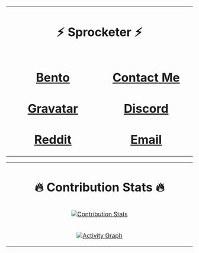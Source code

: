 <table>
  
<tr>
<td colspan="2" width=9000px align=center>
  
# ⚡ Sprocketer ⚡

</td>
</tr>

<tr>
<td width=50% align=center>

# [Bento](https://bento.me/sprocketer)

# [Gravatar](https://gravatar.com/sprocketer)

# [Reddit](https://reddit.com/users/sprocketerdev)
  
</td>
<td align=center>

# [Contact Me](https://noteforms.com/forms/contact-sprocketer-tu9cvr)

# [Discord](https://discord.com/users/797270934075605015)

# [Email](mailto:sprocketerdev@gmail.com)

</td>
</tr>

</table>

<table>
  
<tr>
<td colspan="2" width=9000px align=center>
  
# 🔥 Contribution Stats 🔥

</td>
</tr>

<tr>
<!---
<td width=50% align=center>

![](https://raw.githubusercontent.com/Sprocketer/github-stats/master/generated/overview.svg#gh-dark-mode-only) ![](https://raw.githubusercontent.com/Sprocketer/github-stats/master/generated/overview.svg#gh-light-mode-only) ![](https://raw.githubusercontent.com/Sprocketer/github-stats/master/generated/languages.svg#gh-dark-mode-only) ![](https://raw.githubusercontent.com/Sprocketer/github-stats/master/generated/languages.svg#gh-light-mode-only)

</td>
-->
<td align=center>

[![Contribution Stats](https://github-contribution-stats.vercel.app/api/?username=Sprocketer)](https://www.youtube.com/watch?v=dQw4w9WgXcQ&pp=ygUJcmljayByb2xs)

</td>
</tr>

<tr>
<td colspan="2" align=center>
  
[![Activity Graph](https://github-readme-activity-graph.vercel.app/graph?username=Sprocketer&theme=github-compact&radius=10&area=true&color=c9d1d9&title_color=c9d1d9&point=8a5cf5&line=690000&custom_title=Sprocketer's%20Contribution%20Graph&area_color=ffff00)](https://www.youtube.com/watch?v=dQw4w9WgXcQ&pp=ygUJcmljayByb2xs)

</td>
</tr>

</table>
